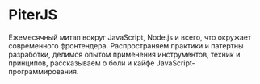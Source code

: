 # PiterJS

Ежемесячный митап вокруг JavaScript, Node.js и всего, что окружает современного фронтендера.
Распространяем практики и патертны разработки, делимся опытом 
применения инструментов, техник и принципов, рассказываем о боли и кайфе
JavaScript-программирования.